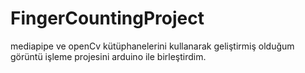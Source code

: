 # FingerCountingProject
mediapipe ve openCv kütüphanelerini kullanarak geliştirmiş olduğum görüntü işleme projesini arduino ile birleştirdim.
